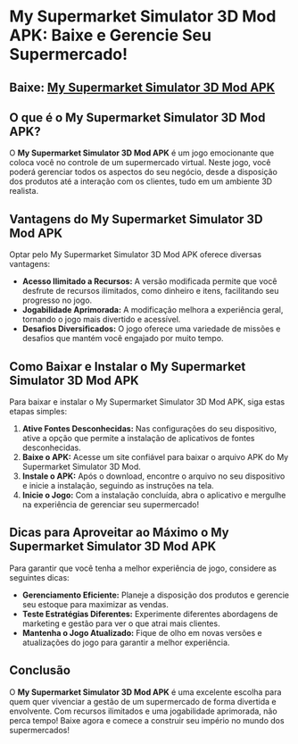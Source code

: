 
# **My Supermarket Simulator 3D Mod APK: Baixe e Gerencie Seu Supermercado!**

## Baixe: [My Supermarket Simulator 3D Mod APK](https://modmeme.com/pt/my-supermarket-simulator-3d-2/)
## O que é o My Supermarket Simulator 3D Mod APK?

O **My Supermarket Simulator 3D Mod APK** é um jogo emocionante que coloca você no controle de um supermercado virtual. Neste jogo, você poderá gerenciar todos os aspectos do seu negócio, desde a disposição dos produtos até a interação com os clientes, tudo em um ambiente 3D realista.

## Vantagens do My Supermarket Simulator 3D Mod APK

Optar pelo My Supermarket Simulator 3D Mod APK oferece diversas vantagens:

- **Acesso Ilimitado a Recursos:** A versão modificada permite que você desfrute de recursos ilimitados, como dinheiro e itens, facilitando seu progresso no jogo.
- **Jogabilidade Aprimorada:** A modificação melhora a experiência geral, tornando o jogo mais divertido e acessível.
- **Desafios Diversificados:** O jogo oferece uma variedade de missões e desafios que mantém você engajado por muito tempo.

## Como Baixar e Instalar o My Supermarket Simulator 3D Mod APK

Para baixar e instalar o My Supermarket Simulator 3D Mod APK, siga estas etapas simples:

1. **Ative Fontes Desconhecidas:** Nas configurações do seu dispositivo, ative a opção que permite a instalação de aplicativos de fontes desconhecidas.
2. **Baixe o APK:** Acesse um site confiável para baixar o arquivo APK do My Supermarket Simulator 3D Mod.
3. **Instale o APK:** Após o download, encontre o arquivo no seu dispositivo e inicie a instalação, seguindo as instruções na tela.
4. **Inicie o Jogo:** Com a instalação concluída, abra o aplicativo e mergulhe na experiência de gerenciar seu supermercado!

## Dicas para Aproveitar ao Máximo o My Supermarket Simulator 3D Mod APK

Para garantir que você tenha a melhor experiência de jogo, considere as seguintes dicas:

- **Gerenciamento Eficiente:** Planeje a disposição dos produtos e gerencie seu estoque para maximizar as vendas.
- **Teste Estratégias Diferentes:** Experimente diferentes abordagens de marketing e gestão para ver o que atrai mais clientes.
- **Mantenha o Jogo Atualizado:** Fique de olho em novas versões e atualizações do jogo para garantir a melhor experiência.

## Conclusão

O **My Supermarket Simulator 3D Mod APK** é uma excelente escolha para quem quer vivenciar a gestão de um supermercado de forma divertida e envolvente. Com recursos ilimitados e uma jogabilidade aprimorada, não perca tempo! Baixe agora e comece a construir seu império no mundo dos supermercados!
